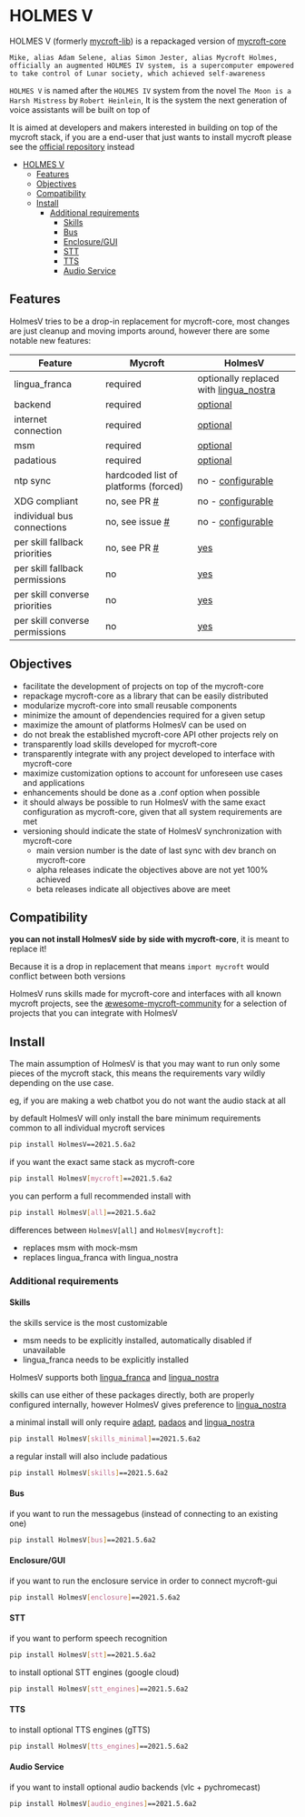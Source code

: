 # HOLMES V

HOLMES V (formerly [mycroft-lib](https://mycroft.ai/trademark/)) is a repackaged version of [mycroft-core](https://github.com/MycroftAI/mycroft-core/)

`Mike, alias Adam Selene, alias Simon Jester, alias Mycroft Holmes, officially an augmented HOLMES IV system, is a supercomputer empowered to take control of Lunar society, which achieved self-awareness`

`HOLMES V` is named after the `HOLMES IV` system from the novel `The Moon is a Harsh Mistress` by `Robert Heinlein`, It is the system the next generation of voice assistants will be built on top of

It is aimed at developers and makers interested in building on top of the mycroft stack, if you are a end-user that just wants to install mycroft please see the [official repository](https://github.com/MycroftAI/mycroft-core/) instead


- [HOLMES V](#holmes-v)
  * [Features](#features)
  * [Objectives](#objectives)
  * [Compatibility](#compatibility)
  * [Install](#install)
    + [Additional requirements](#additional-requirements)
      - [Skills](#skills)
      - [Bus](#bus)
      - [Enclosure/GUI](#enclosure-gui)
      - [STT](#stt)
      - [TTS](#tts)
      - [Audio Service](#audio-service)
      
  
## Features

HolmesV tries to be a drop-in replacement for mycroft-core, most changes are just cleanup and moving imports around, however there are some notable new features:

| Feature                               | Mycroft                              | HolmesV                                |
|---------------------------------------|--------------------------------------|----------------------------------------|
| lingua_franca                         | required                             | optionally replaced with [lingua_nostra](https://github.com/HelloChatterbox/lingua-nostra) |
| backend                               | required                             | [optional](https://github.com/HelloChatterbox/HolmesV/blob/dev/mycroft/configuration/mycroft.conf#L148)                               |
| internet connection                   | required                             | [optional](https://github.com/HelloChatterbox/HolmesV/blob/dev/mycroft/configuration/mycroft.conf#L103)                               |
| msm                                   | required                             | [optional](https://github.com/HelloChatterbox/HolmesV/blob/dev/mycroft/skills/msm_wrapper.py#L100)                               |
| padatious                             | required                             | [optional](https://github.com/HelloChatterbox/HolmesV/blob/dev/mycroft/configuration/mycroft.conf#L353)                               |
| ntp sync                              | hardcoded list of platforms (forced) | no - [configurable](https://github.com/HelloChatterbox/HolmesV/blob/dev/mycroft/configuration/mycroft.conf#L269)                    |
| XDG compliant                         | no, see PR [#](https://github.com/MycroftAI/mycroft-core/pull/2794)                         | no - [configurable](https://github.com/HelloChatterbox/HolmesV/blob/dev/mycroft/configuration/mycroft.conf#L95)                     |
| individual bus connections            | no, see issue [#](https://github.com/MycroftAI/mycroft-core/issues/2905)                      | no - [configurable](https://github.com/HelloChatterbox/HolmesV/blob/dev/mycroft/configuration/mycroft.conf#L159)                      |
| per skill fallback priorities         | no, see PR [#](https://github.com/MycroftAI/mycroft-core/pull/987)                         | [yes](https://github.com/HelloChatterbox/HolmesV/blob/dev/mycroft/configuration/mycroft.conf#L134)                                    |
| per skill fallback permissions        | no                                   | [yes](https://github.com/HelloChatterbox/HolmesV/commit/b42bd449bb87d567a6d17c836a2d77be60783a9c)                                    |
| per skill converse priorities         | no                                   | [yes](https://github.com/HelloChatterbox/HolmesV/pull/45)                                    |
| per skill converse permissions        | no                                   | [yes](https://github.com/HelloChatterbox/HolmesV/commit/b42bd449bb87d567a6d17c836a2d77be60783a9c)                                    |


## Objectives

- facilitate the development of projects on top of the mycroft-core
- repackage mycroft-core as a library that can be easily distributed
- modularize mycroft-core into small reusable components
- minimize the amount of dependencies required for a given setup
- maximize the amount of platforms HolmesV can be used on
- do not break the established mycroft-core API other projects rely on
- transparently load skills developed for mycroft-core
- transparently integrate with any project developed to interface with mycroft-core
- maximize customization options to account for unforeseen use cases and applications
- enhancements should be done as a .conf option when possible
- it should always be possible to run HolmesV with the same exact configuration as mycroft-core, given that all system requirements are met
- versioning should indicate the state of HolmesV synchronization with mycroft-core
   - main version number is the date of last sync with dev branch on mycroft-core
   - alpha releases indicate the objectives above are not yet 100% achieved
   - beta releases indicate all objectives above are meet


## Compatibility

**you can not install HolmesV side by side with mycroft-core**, it is meant to replace it! 

Because it is a drop in replacement that means `import mycroft` would conflict between both versions

HolmesV runs skills made for mycroft-core and interfaces with all known mycroft projects, see the [æwesome-mycroft-community](https://github.com/ChanceNCounter/awesome-mycroft-community) for a selection of projects that you can integrate with HolmesV
 

## Install

The main assumption of HolmesV is that you may want to run only some pieces of the mycroft stack, this means the requirements vary wildly depending on the use case.

eg, if you are making a web chatbot you do not want the audio stack at all

by default HolmesV will only install the bare minimum requirements common to all individual mycroft services

```bash
pip install HolmesV==2021.5.6a2
```

if you want the exact same stack as mycroft-core
```bash
pip install HolmesV[mycroft]==2021.5.6a2
```

you can perform a full recommended install with
```bash
pip install HolmesV[all]==2021.5.6a2
```

differences between `HolmesV[all]` and `HolmesV[mycroft]`:
- replaces msm with mock-msm
- replaces lingua_franca with lingua_nostra


### Additional requirements

#### Skills

the skills service is the most customizable

- msm needs to be explicitly installed, automatically disabled if unavailable
- lingua_franca needs to be explicitly installed

HolmesV supports both [lingua_franca](https://github.com/MycroftAI/lingua-franca) and [lingua_nostra](https://github.com/HelloChatterbox/lingua-nostra)

skills can use either of these packages directly, both are properly configured internally, however HolmesV gives preference to [lingua_nostra](https://github.com/HelloChatterbox/lingua-nostra)

a minimal install will only require [adapt](https://github.com/MycroftAI/adapt), [padaos](https://github.com/MycroftAI/padaos) and [lingua_nostra](https://github.com/HelloChatterbox/lingua-nostra)

```bash
pip install HolmesV[skills_minimal]==2021.5.6a2
```

a regular install will also include padatious
```bash
pip install HolmesV[skills]==2021.5.6a2
```


#### Bus

if you want to run the messagebus (instead of connecting to an existing one)
```bash
pip install HolmesV[bus]==2021.5.6a2
```

#### Enclosure/GUI

if you want to run the enclosure service in order to connect mycroft-gui

```bash
pip install HolmesV[enclosure]==2021.5.6a2
```

#### STT

if you want to perform speech recognition
```bash
pip install HolmesV[stt]==2021.5.6a2
```

to install optional STT engines (google cloud)
```bash
pip install HolmesV[stt_engines]==2021.5.6a2
```

#### TTS
to install optional TTS engines (gTTS)
```bash
pip install HolmesV[tts_engines]==2021.5.6a2
```

#### Audio Service

if you want to install optional audio backends (vlc + pychromecast)
```bash
pip install HolmesV[audio_engines]==2021.5.6a2
```

